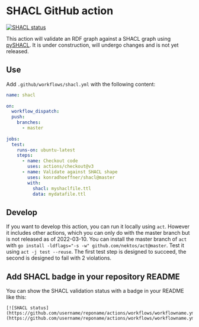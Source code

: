 # SHACL GitHub action

[![SHACL status](https://github.com/konradhoeffner/shacl/actions/workflows/test-action.yml/badge.svg)](https://github.com/konradhoeffner/shacl/actions/workflows/test-action.yml)

This action will validate an RDF graph against a SHACL graph using [pySHACL](https://github.com/RDFLib/pySHACL).
It is under construction, will undergo changes and is not yet released.

## Use

Add `.github/workflows/shacl.yml` with the following content:

```yml
name: shacl
 
on:
  workflow_dispatch:   
  push:
    branches:
      - master    
 
jobs:
  test:
    runs-on: ubuntu-latest 
    steps:  
      - name: Checkout code
        uses: actions/checkout@v3
      - name: Validate against SHACL shape
        uses: konradhoeffner/shacl@master
        with:
          shacl: myshaclfile.ttl
          data: mydatafile.ttl  
```

## Develop

If you want to develop this action, you can run it locally using `act`.
However it includes other actions, which you can only do with the master branch but is not released as of 2022-03-10.
You can install the master branch of `act` with `go install -ldflags="-s -w" github.com/nektos/act@master`.
Test it using `act -j test --reuse`.
The first test step is designed to succeed, the second is designed to fail with 2 violations.

## Add SHACL badge in your repository README

You can show the SHACL validation status with a badge in your README like this:


```
[![SHACL status](https://github.com/username/reponame/actions/workflows/workflowname.yml/badge.svg)](https://github.com/username/reponame/actions/workflows/workflowname.yml)
```
